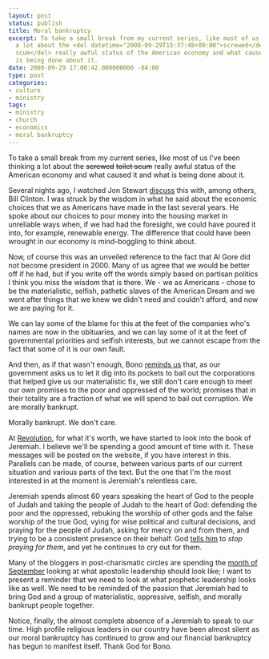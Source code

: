 ```yaml
---
layout: post
status: publish
title: Moral bankruptcy
excerpt: To take a small break from my current series, like most of us I've been thinking
  a lot about the <del datetime="2008-09-29T15:37:48+00:00">screwed</del> <del datetime="2008-09-29T15:37:48+00:00">toilet
  scum</del> really awful status of the American economy and what caused it and what
  is being done about it.
date: 2008-09-29 17:00:42.000000000 -04:00
type: post
categories:
- culture
- ministry
tags:
- ministry
- church
- economics
- moral bankruptcy
---
```

To take a small break from my current series, like most of us I've been thinking a lot about the <del datetime="2008-09-29T15:37:48+00:00">screwed</del> <del datetime="2008-09-29T15:37:48+00:00">toilet scum</del> really awful status of the American economy and what caused it and what is being done about it.

Several nights ago, I watched Jon Stewart <a href="http://www.thedailyshow.com/full-episodes/index.jhtml?episodeId=185193">discuss</a> this with, among others, Bill Clinton. I was struck by the wisdom in what he said about the economic choices that we as Americans have made in the last several years. He spoke about our choices to pour money into the housing market in unreliable ways when, if we had had the foresight, we could have poured it into, for example, renewable energy. The difference that could have been wrought in our economy is mind-boggling to think about.

Now, of course this was an unveiled reference to the fact that Al Gore did not become president in 2000. Many of us agree that we would be better off if he had, but if you write off the words simply based on partisan politics I think you miss the wisdom that is there. We - we as Americans - chose to be the materialistic, selfish, pathetic slaves of the American Dream and we went after things that we knew we didn't need and couldn't afford, and now we are paying for it.

We can lay some of the blame for this at the feet of the companies who's names are now in the obituaries, and we can lay some of it at the feet of governmental priorities and selfish interests, but we cannot escape from the fact that some of it is our own fault.

And then, as if that wasn't enough, Bono <a href="http://www.reuters.com/article/domesticNews/idUSTRE48N8J120080924">reminds us</a> that, as our government asks us to let it dig into its pockets to bail out the corporations that helped give us our materialistic fix, we still don't care enough to meet our own promises to the poor and oppressed of the world; promises that in their totality are a fraction of what we will spend to bail out corruption. We are morally bankrupt.

Morally bankrupt. We don't care.

At <a href="http://www.revolutionatlanta.com/">Revolution</a>, for what it's worth, we have started to look into the book of Jeremiah. I believe we'll be spending a good amount of time with it. These messages will be posted on the website, if you have interest in this. Parallels can be made, of course, between various parts of our current situation and various parts of the text. But the one that I'm the most interested in at the moment is Jeremiah's relentless care.

Jeremiah spends almost 60 years speaking the heart of God to the people of Judah and taking the people of Judah to the heart of God: defending the poor and the oppressed, rebuking the worship of other gods and the false worship of the true God, vying for wise political and cultural decisions, and praying for the people of Judah, asking for mercy on and from them, and trying to be a consistent presence on their behalf. God <a href="http://www.biblegateway.com/passage/?search=jeremiah%2015;&amp;version=49;">tells him</a> to <em>stop praying for them</em>, and yet he continues to cry out for them.

Many of the bloggers in post-charismatic circles are spending the <a href="http://www.subversiveinfluence.com/wordpress/?p=1796">month of September</a> looking at what apostolic leadership should look like; I want to present a reminder that we need to look at what prophetic leadership looks like as well. We need to be reminded of the passion that Jeremiah had to bring God and a group of materialistic, oppressive, selfish, and morally bankrupt people together.

Notice, finally, the almost complete absence of a Jeremiah to speak to our time. High profile religious leaders in our country have been almost silent as our moral bankruptcy has continued to grow and our financial bankruptcy has begun to manifest itself. Thank God for Bono.
